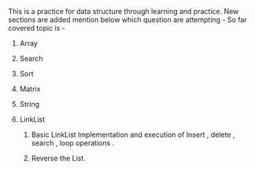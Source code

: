 This is a practice for data structure through learning and practice. 
New sections are added mention below which question are attempting - 
So far covered topic is - 

 1. Array

 2. Search

 3. Sort

 4. Matrix

 5. String

 6. LinkList

      1. Basic LinkList Implementation and execution of Insert , delete , search , loop operations .
      
      2. Reverse the List.
      
